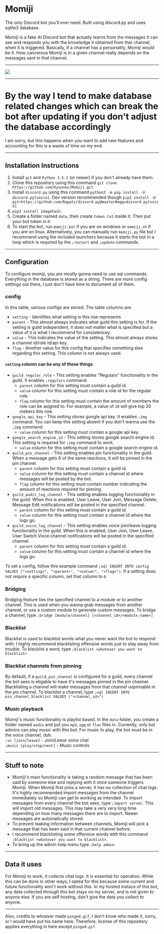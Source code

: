 # Momiji
The only Discord bot you'll ever need. Built using discord.py and uses sqlite3 database.

Momiji is a fake AI Discord bot that actually learns from the messages it can see and responds you with the knowledge it obtained from that channel, when it is triggered. Basically, if a channel has a personality, Momiji would be it. How cancerous Momiji is in a given channel really depends on the messages sent in that channel.

---

![](https://i.imgur.com/v0kgBww.png)

---

# By the way I tend to make database related changes which can break the bot after updating if you don't adjust the database accordingly
I am sorry, but this happens when you want to add new features and accounting for this is a waste of time on my end.

---

## Installation Instructions

1. Install `git` and `Python 3.5.3` (or newer) if you don't already have them.
2. Clone this repository using this command `git clone https://github.com/Kyuunex/Momiji.git`
3. Install `discord.py` using this command `python3 -m pip install -U discord.py[voice]`. Dev version recommended though `pip3 install -U git+https://github.com/Rapptz/discord.py@master#egg=discord.py[voice]`
4. `pip3 install imagehash`.
5. Create a folder named `data`, then create `token.txt` inside it. Then put your bot token in it. 
6. To start the bot, run `momiji.bat` if you are on windows or `momiji.sh` if you are on linux. Alternatively, you can manually run `momiji.py` file but I recommend using the included launchers because it starts the bot in a loop which is required by the `;restart` and `;update` commands.

---

## Configuration
To configure momiji, you are mostly gonna need to use sql commands. Everything in the database is stored as a string. There are more config settings out there, I just don't have time to document all of them.

### config
In this table, various configs are stored. 
The table columns are:
+ `setting` - Identifies what setting is this row represents
+ `parent` - This almost always indicates what guild this setting is for. If the setting is guild independent, it does not matter what is specified but a value of `0` is what I recommend for consistencey.
+ `value` - This indicates the value of the setting. This almost always stores a channel id/role id/api key. 
+ `flag` - Another value for this config that specifies something else regarding this setting. This column is not always used.

#### `setting` column can be any of these things
+ `guild_regular_role` - This setting enables "Regulars" functionality in the guild. It enables `;regulars` command. 
    + `parent` column for this setting must contain a guild id. 
    + `value` column for this setting must contain a role id for the regular role.
    + `flag` column for this setting must contain the amount of members the role can be asigned to. For example, a value of `20` will give top 20 mebers this role.
+ `google_api_key` - This setting stores google api key. It enables `;img` command. You can keep this setting absent if you don't wanna use the `;img` command.
    + `value` column for this setting must contain a google api key.
+ `google_search_engine_id` - This setting stores google search engine id. This setting is required for `;img` command to work.
    + `value` column for this setting must contain a google search engine id.
+ `guild_pin_channel` - This setting enables pin functionality in the guild. When a message gets 6 of the same reactions, it will be pinned in the pin channel.
    + `parent` column for this setting must contain a guild id. 
    + `value` column for this setting must contain a channel id where messages will be posted by the bot.
    + `flag` column for this setting must contain number indicating the amount of reactions required for pinning.
+ `guild_audit_log_channel` - This setting enables logging functionality in the guild. When this is enabled, User Leave, User Join, Message Delete, Message Edit notifications will be posted in the specified channel. 
    + `parent` column for this setting must contain a guild id. 
    + `value` column for this setting must contain a channel id where the logs go.
+ `guild_voice_log_channel` - This setting enables voice join/leave logging functionality in the guild. When this is enabled, User Join, User Leave, User Switch Voice channel notifications will be posted in the specified channel. 
    + `parent` column for this setting must contain a guild id. 
    + `value` column for this setting must contain a channel id where the logs go.

To set a config, follow this example command `;sql INSERT INTO config VALUES ("<setting>", "<parent>", "<value>", "<flag>")`. If a setting does not require a specific column, set that column to `0`.

### Bridging
Bridging feature ties the specified channel to a module or to another channel. This is used when you wanna grab messages from another channel, or use a custom module to generate custom messages.
To bridge a channel, type `;bridge [module/channel] [<channel_id>/<module_name>]`

### Blacklist
Blacklist is used to blacklist words what you never want the bot to respond with. I highly recommend blacklisting offensive words just to stay away from trouble.
To blacklist a word, type `;blacklist <whatever you want to blacklist>`

### Blacklist channels from pinning
By default, if a `guild_pin_channel` is configured for a guild, every channel the bot sees is eligable to have it's messages pinned in the pin channel. Blacklisting a channel will make messages from that channel unpinnable in the pin channel.
To blacklist a channel, type `;sql INSERT INTO pin_channel_blacklist VALUES ("<channel_id>")`

### Music playback
Momiji's music functionality is playlist based. In the `data` folder, you create a folder named `audio` and put you `mp3`, `ogg` or `flac` files in. Currently, only bot admins can play music with this bot.
For music to play, the bot must be in the voice channel, duh.  
`;vc [join/leave]` - Join/Leave voice chat  
`;music [play/stop/next]` - Music controls

---

## Stuff to note

+ Momiji's main functionality is taking a random message that has been said by someone else and replying with it once someone triggers Momiji. When Momiji first joins a server, it has no collection of chat logs. It's highly recommended import messages from the channel immediately so Momiji can get to working as intended. To import messages from every channel the bot sees, type `;import server`. This will import old messages. This may take a very very long time depending on how many messages there are to import. Newer messages are automatically stored.
+ To prevent leaking information between channels, Momiji will pick a message that has been said in that current channel before.
+ I recommend blacklisting some offensive words with this command `;blacklist <whatever you want to blacklist>`.
+ To bring up the admin help menu type `;help admin`.

---

## Data it uses

For Momiji to work, it collects chat logs. It is essential for operation. While this can be done in other ways, I opted for this because some current and future functionality won't work without this. In my hosted instace of this bot, any data collected through this bot stays on my server, and is not given to anyone else. If you are self hosting, don't give the data you collect to anyone.

---

Also, credits to whoever made `pinged.gif`, I don't know who made it, sorry, or I would have put his name here. Therefore, license of this repository applies everything in here except `pinged.gif`.
